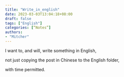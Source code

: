 ```yaml
---
title: "Write_in_english"
date: 2023-03-03T13:04:18+08:00
draft: false
tags: ["English"]
categories: [“Notes”]
authors:
- "Mitcher"
---
```


I want to, and will, write something in English,

not just copying the post in Chinese to the English folder,

with time permitted.
